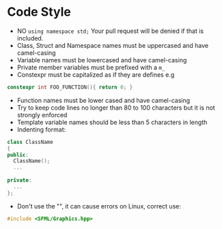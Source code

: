 # Code Style

* NO `using namespace std;` Your pull request will be denied if that is included.
* Class, Struct and Namespace names must be uppercased and have camel-casing
* Variable names must be lowercased and have camel-casing
* Private member variables must be prefixed with a `m_`
* Constexpr must be capitalized as if they are defines e.g
```C++
constexpr int FOO_FUNCTION(){ return 0; }
```
* Function names must be lower cased and have camel-casing
* Try to keep code lines no longer than 80 to 100 characters but it is not strongly enforced
* Template variable names should be less than 5 characters in length
* Indenting format:
```C++
class ClassName
{
public:
  ClassName();
  ...
  
private:
  ...
};
```
* Don't use the "\", it can cause errors on Linux, correct use:
```C++
#include <SFML/Graphics.hpp>
```
